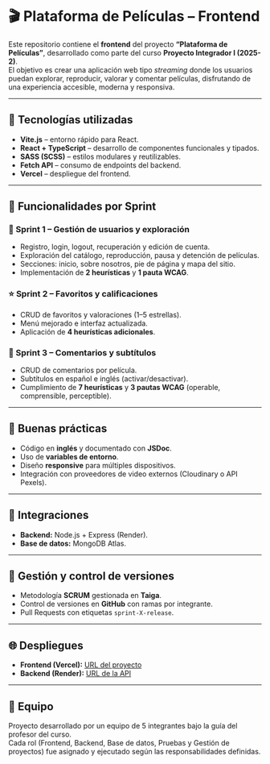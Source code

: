 # 🎬 Plataforma de Películas – Frontend

Este repositorio contiene el **frontend** del proyecto **“Plataforma de Películas”**, desarrollado como parte del curso **Proyecto Integrador I (2025-2)**.  
El objetivo es crear una aplicación web tipo *streaming* donde los usuarios puedan explorar, reproducir, valorar y comentar películas, disfrutando de una experiencia accesible, moderna y responsiva.

---

## 🚀 Tecnologías utilizadas
- **Vite.js** – entorno rápido para React.  
- **React + TypeScript** – desarrollo de componentes funcionales y tipados.  
- **SASS (SCSS)** – estilos modulares y reutilizables.  
- **Fetch API** – consumo de endpoints del backend.  
- **Vercel** – despliegue del frontend.  

---

## 🧩 Funcionalidades por Sprint

### 🏁 Sprint 1 – Gestión de usuarios y exploración
- Registro, login, logout, recuperación y edición de cuenta.  
- Exploración del catálogo, reproducción, pausa y detención de películas.  
- Secciones: inicio, sobre nosotros, pie de página y mapa del sitio.  
- Implementación de **2 heurísticas** y **1 pauta WCAG**.  

### ⭐ Sprint 2 – Favoritos y calificaciones
- CRUD de favoritos y valoraciones (1–5 estrellas).  
- Menú mejorado e interfaz actualizada.  
- Aplicación de **4 heurísticas adicionales**.  

### 💬 Sprint 3 – Comentarios y subtítulos
- CRUD de comentarios por película.  
- Subtítulos en español e inglés (activar/desactivar).  
- Cumplimiento de **7 heurísticas** y **3 pautas WCAG** (operable, comprensible, perceptible).  

---

## 🧠 Buenas prácticas
- Código en **inglés** y documentado con **JSDoc**.  
- Uso de **variables de entorno**.  
- Diseño **responsive** para múltiples dispositivos.  
- Integración con proveedores de video externos (Cloudinary o API Pexels).  

---

## 🔗 Integraciones
- **Backend:** Node.js + Express (Render).  
- **Base de datos:** MongoDB Atlas.  

---

## 🧩 Gestión y control de versiones
- Metodología **SCRUM** gestionada en **Taiga**.  
- Control de versiones en **GitHub** con ramas por integrante.  
- Pull Requests con etiquetas `sprint-X-release`.

---

## 🌐 Despliegues
- **Frontend (Vercel):** [URL del proyecto](https://url-vercel.vercel.app)  
- **Backend (Render):** [URL de la API](https://api-render.onrender.com)

---

## 👥 Equipo
Proyecto desarrollado por un equipo de 5 integrantes bajo la guía del profesor del curso.  
Cada rol (Frontend, Backend, Base de datos, Pruebas y Gestión de proyectos) fue asignado y ejecutado según las responsabilidades definidas.
